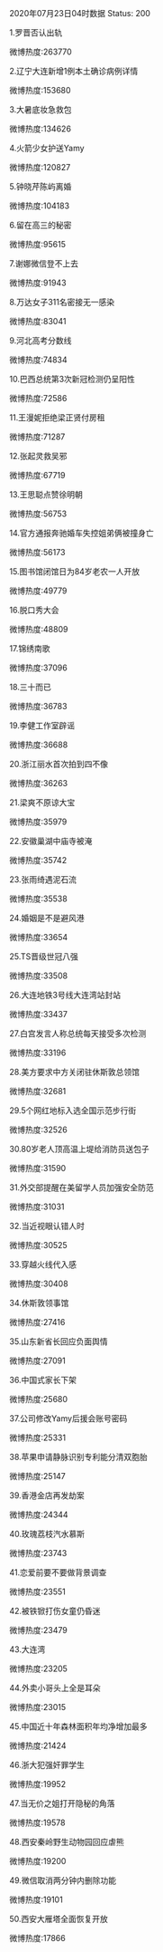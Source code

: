 2020年07月23日04时数据
Status: 200

1.罗晋否认出轨

微博热度:263770

2.辽宁大连新增1例本土确诊病例详情

微博热度:153680

3.大暑底妆急救包

微博热度:134626

4.火箭少女护送Yamy

微博热度:120827

5.钟晓芹陈屿离婚

微博热度:104183

6.留在高三的秘密

微博热度:95615

7.谢娜微信登不上去

微博热度:91943

8.万达女子311名密接无一感染

微博热度:83041

9.河北高考分数线

微博热度:74834

10.巴西总统第3次新冠检测仍呈阳性

微博热度:72586

11.王漫妮拒绝梁正贤付房租

微博热度:71287

12.张起灵救吴邪

微博热度:67719

13.王思聪点赞徐明朝

微博热度:56753

14.官方通报奔驰婚车失控姐弟俩被撞身亡

微博热度:56173

15.图书馆闭馆日为84岁老农一人开放

微博热度:49779

16.脱口秀大会

微博热度:48809

17.锦绣南歌

微博热度:37096

18.三十而已

微博热度:36783

19.李健工作室辟谣

微博热度:36688

20.浙江丽水首次拍到四不像

微博热度:36263

21.梁爽不原谅大宝

微博热度:35979

22.安徽巢湖中庙寺被淹

微博热度:35742

23.张雨绮遇泥石流

微博热度:35538

24.婚姻是不是避风港

微博热度:33654

25.TS晋级世冠八强

微博热度:33508

26.大连地铁3号线大连湾站封站

微博热度:33437

27.白宫发言人称总统每天接受多次检测

微博热度:33196

28.美方要求中方关闭驻休斯敦总领馆

微博热度:32681

29.5个网红地标入选全国示范步行街

微博热度:32526

30.80岁老人顶高温上堤给消防员送包子

微博热度:31590

31.外交部提醒在美留学人员加强安全防范

微博热度:31031

32.当近视眼认错人时

微博热度:30525

33.穿越火线代入感

微博热度:30408

34.休斯敦领事馆

微博热度:27416

35.山东新省长回应负面舆情

微博热度:27091

36.中国式家长下架

微博热度:25680

37.公司修改Yamy后援会账号密码

微博热度:25331

38.苹果申请静脉识别专利能分清双胞胎

微博热度:25147

39.香港金店再发劫案

微博热度:24344

40.玫瑰荔枝汽水慕斯

微博热度:23743

41.恋爱前要不要做背景调查

微博热度:23551

42.被铁锨打伤女童仍昏迷

微博热度:23479

43.大连湾

微博热度:23205

44.外卖小哥头上全是耳朵

微博热度:23015

45.中国近十年森林面积年均净增加最多

微博热度:21424

46.浙大犯强奸罪学生

微博热度:19952

47.当无价之姐打开隐秘的角落

微博热度:19578

48.西安秦岭野生动物园回应虐熊

微博热度:19200

49.微信取消两分钟内删除功能

微博热度:19101

50.西安大雁塔全面恢复开放

微博热度:17866

